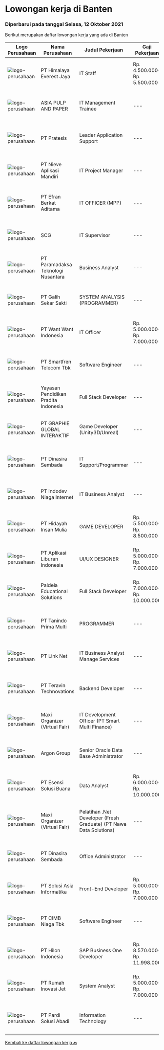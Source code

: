 
  # Lowongan kerja di Banten

  ### Diperbarui pada tanggal Selasa, 12 Oktober 2021

  Berikut merupakan daftar lowongan kerja yang ada di Banten

  |Logo Perusahaan | Nama Perusahaan | Judul Pekerjaan | Gaji Pekerjaan | Lokasi | Deskripsi | Tanggal diunggah | Pranala |
  | -------------- | --------------- | --------------- | --------- | --------- | -------------- | ------- | ----------- |
  |![logo-perusahaan](https://image-service-cdn.seek.com.au/918057ce7efa9e47b516240b9a1604a6c65ba38c/ee4dce1061f3f616224767ad58cb2fc751b8d2dc)|PT Himalaya Everest Jaya|IT Staff|Rp. 4.500.000-Rp. 5.500.000|Cikupa|Requirements: Pendidikan minimal D3 Mahir dalam troubleshooting PC (Windows all, Linux) Mahir dalam Jaringan (Mikrotik is a plus) Mahir dalam setting...|Senin, 11 Oktober 2021|https://www.jobstreet.co.id/id/job/it-staff-3654413?token=0~d65b7c26-aa00-4dbf-8363-3745c915f964&sectionRank=1&jobId=jobstreet-id-job-3654413|
|![logo-perusahaan](https://image-service-cdn.seek.com.au/36a2feaca71ed37bd63769225373ce9c5cab5eea/ee4dce1061f3f616224767ad58cb2fc751b8d2dc)|ASIA PULP AND PAPER|IT Management Trainee|---|Jakarta Raya|Job Description: Learn various skill/ role in IT functions; e.g web design, technical support/ software development, programmer, etc Learn how to...|Senin, 11 Oktober 2021|https://www.jobstreet.co.id/id/job/it-management-trainee-3654651?token=0~d65b7c26-aa00-4dbf-8363-3745c915f964&sectionRank=2&jobId=jobstreet-id-job-3654651|
|![logo-perusahaan](https://image-service-cdn.seek.com.au/421c856f23940be4838215824b159b7a59690cd5/ee4dce1061f3f616224767ad58cb2fc751b8d2dc)|PT Pratesis|Leader Application Support|---|Tangerang|ObjectiveManage the performance of the Product Support Team and ensure that Service Level Agreements are achieved as set by the business. Ensure the...|Senin, 11 Oktober 2021|https://www.jobstreet.co.id/id/job/leader-application-support-3654194?token=0~d65b7c26-aa00-4dbf-8363-3745c915f964&sectionRank=3&jobId=jobstreet-id-job-3654194|
|![logo-perusahaan](https://image-service-cdn.seek.com.au/26ef3ac55402508b89cd3343488e5fa9b248792e/ee4dce1061f3f616224767ad58cb2fc751b8d2dc)|PT Nieve Aplikasi Mandiri|IT Project Manager|---|Tangerang|Monitoring and controlling IT project in order to ensuring that all projects are delivered on-time, within scope and budget Preparing project...|Senin, 11 Oktober 2021|https://www.jobstreet.co.id/id/job/it-project-manager-3654795?token=0~d65b7c26-aa00-4dbf-8363-3745c915f964&sectionRank=4&jobId=jobstreet-id-job-3654795|
|![logo-perusahaan](https://image-service-cdn.seek.com.au/9cf28ad5614a370ec7055018c3a023f3af3b0aa6/ee4dce1061f3f616224767ad58cb2fc751b8d2dc)|PT Efran Berkat Aditama|IT OFFICER (MPP)|---|Tangerang|Tugas dan Tanggung Jawab: Terlibat dalam proses development software (merancang, mengembangkan, menguji, menerapkan, memelihara, memantau, dan...|Senin, 11 Oktober 2021|https://www.jobstreet.co.id/id/job/it-officer-mpp-3654966?token=0~d65b7c26-aa00-4dbf-8363-3745c915f964&sectionRank=5&jobId=jobstreet-id-job-3654966|
|![logo-perusahaan](https://image-service-cdn.seek.com.au/883b493fcbdfb2be067497b3fd24c1de1e5738f7/ee4dce1061f3f616224767ad58cb2fc751b8d2dc)|SCG|IT Supervisor|---|Cikupa|Responsibilities: Understanding about IT system, Networking, Database, and Web, such as system and procedures Software and hardware supporting and...|Senin, 11 Oktober 2021|https://www.jobstreet.co.id/id/job/it-supervisor-3655327?token=0~d65b7c26-aa00-4dbf-8363-3745c915f964&sectionRank=6&jobId=jobstreet-id-job-3655327|
|![logo-perusahaan](https://image-service-cdn.seek.com.au/8deaa9a71fd9bf1839ac941c88d25be16beeb7bb/ee4dce1061f3f616224767ad58cb2fc751b8d2dc)|PT Paramadaksa Teknologi Nusantara|Business Analyst|---|Tangerang|Kami sedang merancang dan mengembangkan aplikasi baru yang inovatif terkait dengan sektor ritel tradisional Indonesia. Digitalisasi sektor ini...|Minggu, 10 Oktober 2021|https://www.jobstreet.co.id/id/job/business-analyst-3645826?token=0~d65b7c26-aa00-4dbf-8363-3745c915f964&sectionRank=7&jobId=jobstreet-id-job-3645826|
|![logo-perusahaan](https://image-service-cdn.seek.com.au/fca2de65d69d1fdd1ffd673d075eb7eac1ba075d/ee4dce1061f3f616224767ad58cb2fc751b8d2dc)|PT Galih Sekar Sakti|SYSTEM ANALYSIS (PROGRAMMER)|---|Tangerang|Persyaratan:1.        Pendidikan S1 Komputer Akuntansi2.        Usia Maksimal 30 Tahun3.        Berpengalaman &amp; Menguasai System Akuntansi &amp;...|Minggu, 10 Oktober 2021|https://www.jobstreet.co.id/id/job/system-analysis-programmer-3645661?token=0~d65b7c26-aa00-4dbf-8363-3745c915f964&sectionRank=8&jobId=jobstreet-id-job-3645661|
|![logo-perusahaan](https://image-service-cdn.seek.com.au/e5dc6fdd6054abe497fa3961a8921fbc27085d4f/ee4dce1061f3f616224767ad58cb2fc751b8d2dc)|PT Want Want Indonesia|IT Officer|Rp. 5.000.000-Rp. 7.000.000|Banten|Requirements: Understand computational thinking and have a keen eye for detail Max 30 Years Old Diploma/Bachelor Degree in Information System...|Senin, 11 Oktober 2021|https://www.jobstreet.co.id/id/job/it-officer-3655174?token=0~d65b7c26-aa00-4dbf-8363-3745c915f964&sectionRank=9&jobId=jobstreet-id-job-3655174|
|![logo-perusahaan](https://image-service-cdn.seek.com.au/7d0343d909c7ad2d2027d3f2cfac5a41b21b948c/ee4dce1061f3f616224767ad58cb2fc751b8d2dc)|PT Smartfren Telecom Tbk|Software Engineer|---|Tangerang|Job Description: Understand business requirements and user expectations Coding development of the project Project deployment Manage agreed timeline to...|Senin, 11 Oktober 2021|https://www.jobstreet.co.id/id/job/software-engineer-3655229?token=0~d65b7c26-aa00-4dbf-8363-3745c915f964&sectionRank=10&jobId=jobstreet-id-job-3655229|
|![logo-perusahaan](https://image-service-cdn.seek.com.au/d184903bec2e4c9bce469bc9c2bcf5b9bf2cdac8/ee4dce1061f3f616224767ad58cb2fc751b8d2dc)|Yayasan Pendidikan Pradita Indonesia|Full Stack Developer|---|Tangerang|Requirements : Degree of Information Technology (fresh graduate are welcome) Strong organizational and project management skills Strong in PHO...|Minggu, 10 Oktober 2021|https://www.jobstreet.co.id/id/job/full-stack-developer-3638996?token=0~d65b7c26-aa00-4dbf-8363-3745c915f964&sectionRank=11&jobId=jobstreet-id-job-3638996|
|![logo-perusahaan](https://image-service-cdn.seek.com.au/2e9b30f32ffba0c2fa40f1f1fc980a1e7e39cf38/ee4dce1061f3f616224767ad58cb2fc751b8d2dc)|PT GRAPHIE GLOBAL INTERAKTIF|Game Developer (Unity3D/Unreal)|---|Jakarta Utara|Usia maksimal 40 tahun Pendidikan terakhir minimal D3 Menyenangi dunia aplikasi komputer dan pembuatan game Mempunyai kemampuan komunikasi yang baik...|Senin, 11 Oktober 2021|https://www.jobstreet.co.id/id/job/game-developer-unity3d-unreal-3654180?token=0~d65b7c26-aa00-4dbf-8363-3745c915f964&sectionRank=12&jobId=jobstreet-id-job-3654180|
|![logo-perusahaan](https://image-service-cdn.seek.com.au/a65ab1dbfdfda66c5dd5ea080f6a0b8f294d583b/ee4dce1061f3f616224767ad58cb2fc751b8d2dc)|PT Dinasira Sembada|IT Support/Programmer|---|Tangerang|Job Requirements: Candidate must possess at least Bachelor's Degree S1/ or S2 Master's Degree preferably in Engineering (Computer/Telecommunication),...|Senin, 11 Oktober 2021|https://www.jobstreet.co.id/id/job/it-support-programmer-3655322?token=0~d65b7c26-aa00-4dbf-8363-3745c915f964&sectionRank=13&jobId=jobstreet-id-job-3655322|
|![logo-perusahaan](https://image-service-cdn.seek.com.au/0fb4dd7a4e851a8c110f4f9244ae1d3ffdba0771/ee4dce1061f3f616224767ad58cb2fc751b8d2dc)|PT Indodev Niaga Internet|IT Business Analyst|---|Tangerang|Perform design and upgrades of information systems to meet the business and client needs. Provide documentation of all processes as needed. Implement...|Minggu, 10 Oktober 2021|https://www.jobstreet.co.id/id/job/it-business-analyst-3645428?token=0~d65b7c26-aa00-4dbf-8363-3745c915f964&sectionRank=14&jobId=jobstreet-id-job-3645428|
|![logo-perusahaan](https://image-service-cdn.seek.com.au/d9879c5f6dfa0ef17fe1fa350eeb224a141314aa/ee4dce1061f3f616224767ad58cb2fc751b8d2dc)|PT Hidayah Insan Mulia|GAME DEVELOPER|Rp. 5.500.000-Rp. 8.500.000|Tangerang|Skills and Qualifications1. 3-5 years experience with Unity Software/Content Development.2. Strong C# object-oriented programming and scripting...|Senin, 11 Oktober 2021|https://www.jobstreet.co.id/id/job/game-developer-3654598?token=0~d65b7c26-aa00-4dbf-8363-3745c915f964&sectionRank=15&jobId=jobstreet-id-job-3654598|
|![logo-perusahaan](https://image-service-cdn.seek.com.au/2ba51dcc75a5487dfad86edaf704ca8d7d4cbe70/ee4dce1061f3f616224767ad58cb2fc751b8d2dc)|PT Aplikasi Liburan Indonesia|UI/UX DESIGNER|Rp. 5.000.000-Rp. 7.000.000|Tangerang|Job Description :•      Gather and evaluate user requirements in collaboration with stakeholders and engineers•      Illustrate design ideas using,...|Senin, 11 Oktober 2021|https://www.jobstreet.co.id/id/job/ui-ux-designer-3654530?token=0~d65b7c26-aa00-4dbf-8363-3745c915f964&sectionRank=16&jobId=jobstreet-id-job-3654530|
|![logo-perusahaan](https://image-service-cdn.seek.com.au/e1bb42b2e527a314d52585003589a3c1b2c5f91c/ee4dce1061f3f616224767ad58cb2fc751b8d2dc)|Paideia Educational Solutions|Full Stack Developer|Rp. 7.000.000-Rp. 10.000.000|Tangerang|Pengalaman menggunakan Node.JSMemiliki pengalaman kerja minimal 3 tahun dalam JavaScriptMemiliki pengalaman kerja min. 1 tahun menggunakan VUE,...|Minggu, 10 Oktober 2021|https://www.jobstreet.co.id/id/job/full-stack-developer-3645768?token=0~d65b7c26-aa00-4dbf-8363-3745c915f964&sectionRank=17&jobId=jobstreet-id-job-3645768|
|![logo-perusahaan](https://us.123rf.com/450wm/pavelstasevich/pavelstasevich1811/pavelstasevich181101027/112815900-stock-vector-no-image-available-icon-flat-vector.jpg?ver=6)|PT Tanindo Prima Multi|PROGRAMMER|---|Tangerang|Kualifikasi: Usia 20-35 tahun Minimal D3 Teknik Komputer Pengalaman minimal 1 tahun sebagai Programer Memahami jaringan komputer dan perangkat...|Minggu, 10 Oktober 2021|https://www.jobstreet.co.id/id/job/programmer-3645486?token=0~d65b7c26-aa00-4dbf-8363-3745c915f964&sectionRank=18&jobId=jobstreet-id-job-3645486|
|![logo-perusahaan](https://image-service-cdn.seek.com.au/641f84b4e1f639f1547cc07f9d8016bcb6803b32/ee4dce1061f3f616224767ad58cb2fc751b8d2dc)|PT Link Net|IT Business Analyst Manage Services|---|Banten|Interacting extensively with internal or external users Work with project sponsors, project team, and other people involved in a project to meet...|Jumat, 08 Oktober 2021|https://www.jobstreet.co.id/id/job/it-business-analyst-manage-services-3652539?token=0~d65b7c26-aa00-4dbf-8363-3745c915f964&sectionRank=19&jobId=jobstreet-id-job-3652539|
|![logo-perusahaan](https://image-service-cdn.seek.com.au/00c5fccd7e7da99c6c551506f244b709f37b24cb/ee4dce1061f3f616224767ad58cb2fc751b8d2dc)|PT Teravin Technovations|Backend Developer|---|Jakarta Raya|We are looking for a Java Developer with experience in building high-performing, scalable, enterprise-grade applications. You will be part of a...|Sabtu, 09 Oktober 2021|https://www.jobstreet.co.id/id/job/backend-developer-3637822?token=0~d65b7c26-aa00-4dbf-8363-3745c915f964&sectionRank=20&jobId=jobstreet-id-job-3637822|
|![logo-perusahaan](https://image-service-cdn.seek.com.au/b067e031fef8f19e5974349db7a066918b8286f3/ee4dce1061f3f616224767ad58cb2fc751b8d2dc)|Maxi Organizer (Virtual Fair)|IT Development Officer (PT Smart Multi Finance)|---|Tangerang|Kualifikasi:- Pendidikan minimal SMK / lebih disukai D3 atau S1- Bersedia di tempatkan di BSD, Tangerang- Memahami/familiar with versioning (gitlab)-...|Jumat, 08 Oktober 2021|https://www.jobstreet.co.id/id/job/it-development-officer-pt-smart-multi-finance-3652287?token=0~d65b7c26-aa00-4dbf-8363-3745c915f964&sectionRank=21&jobId=jobstreet-id-job-3652287|
|![logo-perusahaan](https://image-service-cdn.seek.com.au/6c568ba36780642b30de509e2e495cad6ae4c026/ee4dce1061f3f616224767ad58cb2fc751b8d2dc)|Argon Group|Senior Oracle Data Base Administrator|---|Banten|Job Responsibilities : Manage availability, performance and security of business application and database Design application and database architecture...|Senin, 11 Oktober 2021|https://www.jobstreet.co.id/id/job/senior-oracle-data-base-administrator-3654362?token=0~d65b7c26-aa00-4dbf-8363-3745c915f964&sectionRank=22&jobId=jobstreet-id-job-3654362|
|![logo-perusahaan](https://image-service-cdn.seek.com.au/19866fdb3ecde1a6d7b113fc0d24cc05b03f8447/ee4dce1061f3f616224767ad58cb2fc751b8d2dc)|PT Esensi Solusi Buana|Data Analyst|Rp. 6.000.000-Rp. 10.000.000|Tangerang|Responsibilities Interpret data, analyze results using statistical techniques and provide ongoing reports Develop and implement databases, data...|Jumat, 08 Oktober 2021|https://www.jobstreet.co.id/id/job/data-analyst-3652272?token=0~d65b7c26-aa00-4dbf-8363-3745c915f964&sectionRank=23&jobId=jobstreet-id-job-3652272|
|![logo-perusahaan](https://image-service-cdn.seek.com.au/b067e031fef8f19e5974349db7a066918b8286f3/ee4dce1061f3f616224767ad58cb2fc751b8d2dc)|Maxi Organizer (Virtual Fair)|Pelatihan .Net Developer (Fresh Graduate) (PT Nawa Data Solutions)|---|Tangerang|Deskripsi Pekerjaan : Belajar mengenai konsep-konsep dasar pemrograman khususnya bahasa C# dan VB.netMenyelesaikan tugas-tugas yang diberikan oleh tim...|Sabtu, 09 Oktober 2021|https://www.jobstreet.co.id/id/job/pelatihan-net-developer-fresh-graduate-pt-nawa-data-solutions-3653452?token=0~d65b7c26-aa00-4dbf-8363-3745c915f964&sectionRank=24&jobId=jobstreet-id-job-3653452|
|![logo-perusahaan](https://image-service-cdn.seek.com.au/a65ab1dbfdfda66c5dd5ea080f6a0b8f294d583b/ee4dce1061f3f616224767ad58cb2fc751b8d2dc)|PT Dinasira Sembada|Office Administrator|---|Tangerang|Syarat Pekerjaan  Memiliki ijasah minimal S1 Sarjana, S2 Magister/Sarjana Studi Bisnis/Administrasi/Manajemen, Keuangan/Akuntansi/Perbankan atau yang...|Kamis, 07 Oktober 2021|https://www.jobstreet.co.id/id/job/office-administrator-3651565?token=0~d65b7c26-aa00-4dbf-8363-3745c915f964&sectionRank=25&jobId=jobstreet-id-job-3651565|
|![logo-perusahaan](https://image-service-cdn.seek.com.au/0ce2d8d94ce82ddf5a0f8ceda03e14feaa2a0e26/ee4dce1061f3f616224767ad58cb2fc751b8d2dc)|PT Solusi Asia Informatika|Front-End Developer|Rp. 5.000.000-Rp. 7.000.000|Tangerang|·     Mampu untuk membuat aplikasi system berbasis Web·     Pemrograman untuk scritingnya menggunakan Nodejs·     Database yang digunakan adalah SQL...|Sabtu, 09 Oktober 2021|https://www.jobstreet.co.id/id/job/front-end-developer-3637783?token=0~d65b7c26-aa00-4dbf-8363-3745c915f964&sectionRank=26&jobId=jobstreet-id-job-3637783|
|![logo-perusahaan](https://image-service-cdn.seek.com.au/2c6f6f12cb15b08239744ca7630b97fee07e84ce/ee4dce1061f3f616224767ad58cb2fc751b8d2dc)|PT CIMB Niaga Tbk|Software Engineer|---|Tangerang|Job Description: Create new program and modification as required by business unit; Prepare system solution on root cause as preventive action; Create...|Jumat, 08 Oktober 2021|https://www.jobstreet.co.id/id/job/software-engineer-3653307?token=0~d65b7c26-aa00-4dbf-8363-3745c915f964&sectionRank=27&jobId=jobstreet-id-job-3653307|
|![logo-perusahaan](https://image-service-cdn.seek.com.au/ead88ef997a44c455d2a9211e5069257260f5e63/ee4dce1061f3f616224767ad58cb2fc751b8d2dc)|PT Hilon Indonesia|SAP Business One Developer|Rp. 8.570.000-Rp. 11.998.000|Tangerang|Maximum 35 Years Old Must possess at least Bachelor degree in any field At least 2 years of working as A Developer At least 1 year of working as A SAP...|Minggu, 10 Oktober 2021|https://www.jobstreet.co.id/id/job/sap-business-one-developer-3653009?token=0~d65b7c26-aa00-4dbf-8363-3745c915f964&sectionRank=28&jobId=jobstreet-id-job-3653009|
|![logo-perusahaan](https://image-service-cdn.seek.com.au/8a9ce2dec73915a71ce8ad3640bbd9740137ec3b/ee4dce1061f3f616224767ad58cb2fc751b8d2dc)|PT Rumah Inovasi Jet|System Analyst|Rp. 5.000.000-Rp. 7.000.000|Banten|Tugas dan Tanggung Jawab: Merancang arsitektur dan desain sistem / aplikasi yang aman, stabil dan optimal berdasarkan kebutuhan dari pengguna...|Kamis, 07 Oktober 2021|https://www.jobstreet.co.id/id/job/system-analyst-3640594?token=0~d65b7c26-aa00-4dbf-8363-3745c915f964&sectionRank=29&jobId=jobstreet-id-job-3640594|
|![logo-perusahaan](https://image-service-cdn.seek.com.au/b425e0d1fd8e5e67aabb430dfeef1546e1efb4aa/ee4dce1061f3f616224767ad58cb2fc751b8d2dc)|PT Pardi Solusi Abadi|Information Technology|---|Cikupa|Minimum S1 Computer Science with minimum GPA 3.0Minimum 1 year experience, fresh graduates are welcome to applyMaximum age 30 yearsHaving good...|Kamis, 07 Oktober 2021|https://www.jobstreet.co.id/id/job/information-technology-3651516?token=0~d65b7c26-aa00-4dbf-8363-3745c915f964&sectionRank=30&jobId=jobstreet-id-job-3651516|


  [Kembali ke daftar lowongan kerja 🔙](../README.md#daftar-lowongan-kerja)
  